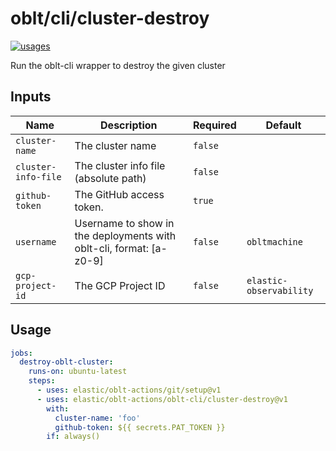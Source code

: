 # <!--name-->oblt/cli/cluster-destroy<!--/name-->

[![usages](https://img.shields.io/badge/usages-white?logo=githubactions&logoColor=blue)](https://github.com/search?q=elastic%2Foblt-actions%2Foblt-cli%2Fcluster-destroy+%28path%3A.github%2Fworkflows+OR+path%3A**%2Faction.yml+OR+path%3A**%2Faction.yaml%29&type=code)

<!--description-->
Run the oblt-cli wrapper to destroy the given cluster
<!--/description-->

## Inputs
<!--inputs-->
| Name                | Description                                                         | Required | Default                 |
|---------------------|---------------------------------------------------------------------|----------|-------------------------|
| `cluster-name`      | The cluster name                                                    | `false`  | ` `                     |
| `cluster-info-file` | The cluster info file (absolute path)                               | `false`  | ` `                     |
| `github-token`      | The GitHub access token.                                            | `true`   | ` `                     |
| `username`          | Username to show in the deployments with oblt-cli, format: [a-z0-9] | `false`  | `obltmachine`           |
| `gcp-project-id`    | The GCP Project ID                                                  | `false`  | `elastic-observability` |
<!--/inputs-->

## Usage
<!--usage action="elastic/oblt-actions/oblt-cli/cluster-destroy" version="env:VERSION"-->
```yaml
jobs:
  destroy-oblt-cluster:
    runs-on: ubuntu-latest
    steps:
      - uses: elastic/oblt-actions/git/setup@v1
      - uses: elastic/oblt-actions/oblt-cli/cluster-destroy@v1
        with:
          cluster-name: 'foo'
          github-token: ${{ secrets.PAT_TOKEN }}
        if: always()
```
<!--/usage-->
